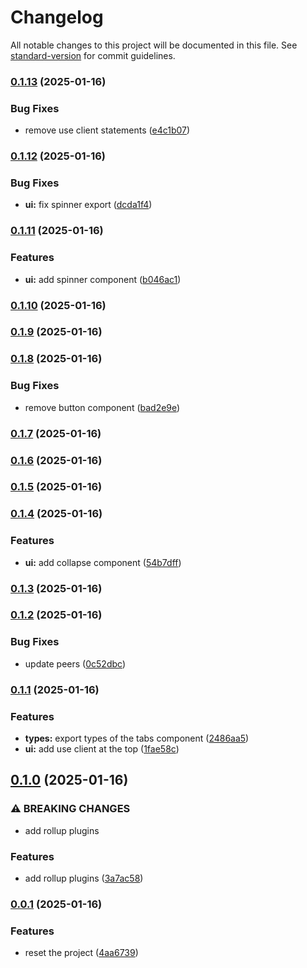 # Changelog

All notable changes to this project will be documented in this file. See [standard-version](https://github.com/conventional-changelog/standard-version) for commit guidelines.

### [0.1.13](https://github.com/ZeynalliZeynal/everest-ui/compare/v0.1.12...v0.1.13) (2025-01-16)


### Bug Fixes

* remove use client statements ([e4c1b07](https://github.com/ZeynalliZeynal/everest-ui/commit/e4c1b07a82a0e7320dc07ed0bb48c4845a5fee73))

### [0.1.12](https://github.com/ZeynalliZeynal/everest-ui/compare/v0.1.11...v0.1.12) (2025-01-16)


### Bug Fixes

* **ui:** fix spinner export ([dcda1f4](https://github.com/ZeynalliZeynal/everest-ui/commit/dcda1f474ce052d5046b18b89e2e6d9fba5a55fb))

### [0.1.11](https://github.com/ZeynalliZeynal/everest-ui/compare/v0.1.10...v0.1.11) (2025-01-16)


### Features

* **ui:** add spinner component ([b046ac1](https://github.com/ZeynalliZeynal/everest-ui/commit/b046ac15b011e5c2755dd084b38b1aedb7342423))

### [0.1.10](https://github.com/ZeynalliZeynal/everest-ui/compare/v0.1.9...v0.1.10) (2025-01-16)

### [0.1.9](https://github.com/ZeynalliZeynal/everest-ui/compare/v0.1.8...v0.1.9) (2025-01-16)

### [0.1.8](https://github.com/ZeynalliZeynal/everest-ui/compare/v0.1.7...v0.1.8) (2025-01-16)


### Bug Fixes

* remove button component ([bad2e9e](https://github.com/ZeynalliZeynal/everest-ui/commit/bad2e9e03f9a9e05beb27c02aa92e437178293c9))

### [0.1.7](https://github.com/ZeynalliZeynal/everest-ui/compare/v0.1.6...v0.1.7) (2025-01-16)

### [0.1.6](https://github.com/ZeynalliZeynal/everest-ui/compare/v0.1.5...v0.1.6) (2025-01-16)

### [0.1.5](https://github.com/ZeynalliZeynal/everest-ui/compare/v0.1.4...v0.1.5) (2025-01-16)

### [0.1.4](https://github.com/ZeynalliZeynal/everest-ui/compare/v0.1.3...v0.1.4) (2025-01-16)


### Features

* **ui:** add collapse component ([54b7dff](https://github.com/ZeynalliZeynal/everest-ui/commit/54b7dff5dc5869c75505329a3020644783e1eebb))

### [0.1.3](https://github.com/ZeynalliZeynal/everest-ui/compare/v0.1.2...v0.1.3) (2025-01-16)

### [0.1.2](https://github.com/ZeynalliZeynal/everest-ui/compare/v0.1.1...v0.1.2) (2025-01-16)


### Bug Fixes

* update peers ([0c52dbc](https://github.com/ZeynalliZeynal/everest-ui/commit/0c52dbca0bb6b28166e33f05ad4c5374a8765c24))

### [0.1.1](https://github.com/ZeynalliZeynal/everest-ui/compare/v0.1.0...v0.1.1) (2025-01-16)


### Features

* **types:** export types of the tabs component ([2486aa5](https://github.com/ZeynalliZeynal/everest-ui/commit/2486aa5ea4d8260c2100c03abfc2f67febab0e16))
* **ui:** add use client at the top ([1fae58c](https://github.com/ZeynalliZeynal/everest-ui/commit/1fae58c034ec81219edcb79757373946b818b21d))

## [0.1.0](https://github.com/ZeynalliZeynal/everest-ui/compare/v0.0.1...v0.1.0) (2025-01-16)


### ⚠ BREAKING CHANGES

* add rollup plugins

### Features

* add rollup plugins ([3a7ac58](https://github.com/ZeynalliZeynal/everest-ui/commit/3a7ac5819873c4e14115c739ed14c0f1614aa18a))

### [0.0.1](https://github.com/ZeynalliZeynal/everest-ui/compare/v0.0.0...v0.0.1) (2025-01-16)


### Features

* reset the project ([4aa6739](https://github.com/ZeynalliZeynal/everest-ui/commit/4aa6739886d899e384d21fcc4ec7ee9563b109af))
